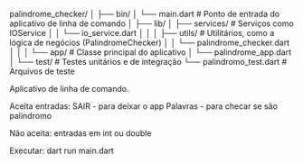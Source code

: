 palindrome_checker/
│
├── bin/
│   └── main.dart          # Ponto de entrada do aplicativo de linha de comando
│
├── lib/
│   ├── services/          # Serviços como IOService
│   │   └── io_service.dart
│   │
│   ├── utils/             # Utilitários, como a lógica de negócios (PalindromeChecker)
│   │   └── palindrome_checker.dart
│   │
│   └── app/               # Classe principal do aplicativo
│       └── palindrome_app.dart
│
└── test/                         # Testes unitários e de integração
    └── palindromo_test.dart      # Arquivos de teste


Aplicativo de linha de comando.

Aceita entradas:
SAIR - para deixar o app
Palavras - para checar se são palindromo

Não aceita:
entradas em int ou double

Executar:
dart run main.dart


